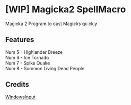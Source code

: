 # [WIP] Magicka2 SpellMacro
Magicka 2 Program to cast Magicks quickly

## Features
Num 5 - Highlander Breeze  
Num 6 - Ice Tornado  
Num 7 - Spike Quake  
Num 8 - Summon Living Dead People  

## Credits
[WindowsInput](https://github.com/MediatedCommunications/WindowsInput/)
